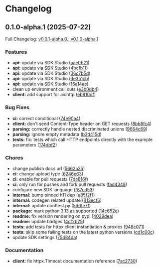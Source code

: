 # Changelog

## 0.1.0-alpha.1 (2025-07-22)

Full Changelog: [v0.0.1-alpha.0...v0.1.0-alpha.1](https://github.com/anchorbrowser/AnchorBrowser-SDK-Python/compare/v0.0.1-alpha.0...v0.1.0-alpha.1)

### Features

* **api:** update via SDK Studio ([aae0b21](https://github.com/anchorbrowser/AnchorBrowser-SDK-Python/commit/aae0b2165a6e1d5752caae8f7ccc2a9803fa0e81))
* **api:** update via SDK Studio ([4bc1b11](https://github.com/anchorbrowser/AnchorBrowser-SDK-Python/commit/4bc1b11fe99772232badf8edd0cbc5f42786d5ab))
* **api:** update via SDK Studio ([36c7b5d](https://github.com/anchorbrowser/AnchorBrowser-SDK-Python/commit/36c7b5d7d35c515def4505bed61642a3a2b99bb0))
* **api:** update via SDK Studio ([de3b1cb](https://github.com/anchorbrowser/AnchorBrowser-SDK-Python/commit/de3b1cb78e3089c9d4467ce44cb6bd278defa9dd))
* **api:** update via SDK Studio ([16a14ae](https://github.com/anchorbrowser/AnchorBrowser-SDK-Python/commit/16a14aeece153205879d85d7d65eeb24ba14710d))
* clean up environment call outs ([e3b0db4](https://github.com/anchorbrowser/AnchorBrowser-SDK-Python/commit/e3b0db42d94a9addd13907a9534fbcba1a13bd1a))
* **client:** add support for aiohttp ([eb810df](https://github.com/anchorbrowser/AnchorBrowser-SDK-Python/commit/eb810df52b8d0edfdc4d74949f12a3719465958e))


### Bug Fixes

* **ci:** correct conditional ([74e90a4](https://github.com/anchorbrowser/AnchorBrowser-SDK-Python/commit/74e90a4749ce0c8966e5b5f2a6b2120741031601))
* **client:** don't send Content-Type header on GET requests ([8bb8fc4](https://github.com/anchorbrowser/AnchorBrowser-SDK-Python/commit/8bb8fc43c4f49b519d431826b23325c1b7f841c3))
* **parsing:** correctly handle nested discriminated unions ([9664c69](https://github.com/anchorbrowser/AnchorBrowser-SDK-Python/commit/9664c696f73468a579ec87a7faaeeef9c6ede277))
* **parsing:** ignore empty metadata ([b3d415d](https://github.com/anchorbrowser/AnchorBrowser-SDK-Python/commit/b3d415d8f3f05794e646968b21f3ad28f4652001))
* **tests:** fix: tests which call HTTP endpoints directly with the example parameters ([174dbf2](https://github.com/anchorbrowser/AnchorBrowser-SDK-Python/commit/174dbf26c1ffa0a33390a359bfc00d1c1dc2b4f2))


### Chores

* change publish docs url ([5662a25](https://github.com/anchorbrowser/AnchorBrowser-SDK-Python/commit/5662a2553ef5c8646d818cea97f95bf4a3f03f24))
* **ci:** change upload type ([6246e63](https://github.com/anchorbrowser/AnchorBrowser-SDK-Python/commit/6246e63a1735788dc76d302b093a42c063bc94ee))
* **ci:** enable for pull requests ([7da816f](https://github.com/anchorbrowser/AnchorBrowser-SDK-Python/commit/7da816f307b68431eb5ceeb1aad2bd37bda04acf))
* **ci:** only run for pushes and fork pull requests ([fad4348](https://github.com/anchorbrowser/AnchorBrowser-SDK-Python/commit/fad4348ddbe022b93b8379064d91a4fdbcadb528))
* configure new SDK language ([f87cd53](https://github.com/anchorbrowser/AnchorBrowser-SDK-Python/commit/f87cd53bf4539fb7ca20186221f7e62bd99a0063))
* **internal:** bump pinned h11 dep ([e85f2f1](https://github.com/anchorbrowser/AnchorBrowser-SDK-Python/commit/e85f2f1d727ef7e7555ce2152f0c7c6fa735df19))
* **internal:** codegen related update ([813ecf6](https://github.com/anchorbrowser/AnchorBrowser-SDK-Python/commit/813ecf6bb7c1089271535ac91266d5c44a2bf1a0))
* **internal:** update conftest.py ([5d6fe7f](https://github.com/anchorbrowser/AnchorBrowser-SDK-Python/commit/5d6fe7f72c136e58b2ac50f8e853c7bd56a91b5b))
* **package:** mark python 3.13 as supported ([14c652e](https://github.com/anchorbrowser/AnchorBrowser-SDK-Python/commit/14c652e67860243ec945d12eb2d9db6fa8070e2f))
* **readme:** fix version rendering on pypi ([4029dea](https://github.com/anchorbrowser/AnchorBrowser-SDK-Python/commit/4029dea3455d630d095526cb62eda9910356628a))
* **readme:** update badges ([4cf2b25](https://github.com/anchorbrowser/AnchorBrowser-SDK-Python/commit/4cf2b25723384e3e99bab05db2c1f44f3227e260))
* **tests:** add tests for httpx client instantiation & proxies ([948c071](https://github.com/anchorbrowser/AnchorBrowser-SDK-Python/commit/948c071f0b5083cb63402e35fdf3de750919f684))
* **tests:** skip some failing tests on the latest python versions ([cd1c00c](https://github.com/anchorbrowser/AnchorBrowser-SDK-Python/commit/cd1c00c96b61adc92c8072ebb34c56e3607db945))
* update SDK settings ([75484da](https://github.com/anchorbrowser/AnchorBrowser-SDK-Python/commit/75484da80e2128d0907f658bf5db8d4cf6b4c215))


### Documentation

* **client:** fix httpx.Timeout documentation reference ([7ac2730](https://github.com/anchorbrowser/AnchorBrowser-SDK-Python/commit/7ac27300a8082c206a8573b90553de758bc9c349))
